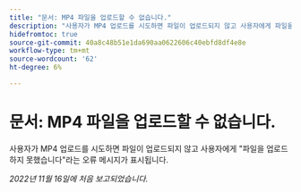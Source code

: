 ```yaml
---
title: "문서: MP4 파일을 업로드할 수 없습니다."
description: "사용자가 MP4 업로드를 시도하면 파일이 업로드되지 않고 사용자에게 파일을 업로드하지 못했습니다 라는 오류 메시지가 표시됩니다."
hidefromtoc: true
source-git-commit: 40a8c48b51e1da690aa0622606c40ebfd8df4e8e
workflow-type: tm+mt
source-wordcount: '62'
ht-degree: 6%

---
```



# 문서: MP4 파일을 업로드할 수 없습니다.

사용자가 MP4 업로드를 시도하면 파일이 업로드되지 않고 사용자에게 &quot;파일을 업로드하지 못했습니다&quot;라는 오류 메시지가 표시됩니다.

_2022년 11월 16일에 처음 보고되었습니다._

